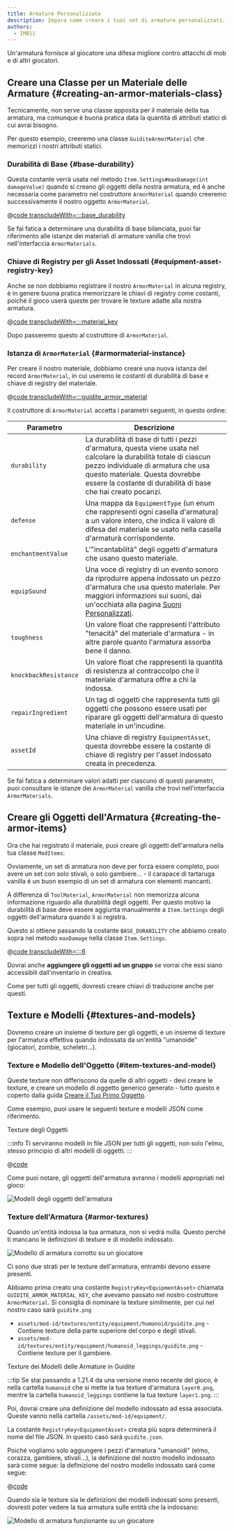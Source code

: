 ```yaml
---
title: Armature Personalizzate
description: Impara come creare i tuoi set di armature personalizzati.
authors:
  - IMB11
---
```


Un'armatura fornisce al giocatore una difesa migliore contro attacchi di mob e di altri giocatori.

## Creare una Classe per un Materiale delle Armature {#creating-an-armor-materials-class}

Tecnicamente, non serve una classe apposita per il materiale della tua armatura, ma comunque è buona pratica data la quantità di attributi statici di cui avrai bisogno.

Per questo esempio, creeremo una classe `GuiditeArmorMaterial` che memorizzi i nostri attributi statici.

### Durabilità di Base {#base-durability}

Questa costante verrà usata nel metodo `Item.Settings#maxDamage(int damageValue)` quando si creano gli oggetti della nostra armatura, ed è anche necessaria come parametro nel costruttore `ArmorMaterial` quando creeremo successivamente il nostro oggetto `ArmorMaterial`.

@[code transcludeWith=:::base_durability](@/reference/latest/src/main/java/com/example/docs/item/armor/GuiditeArmorMaterial.java)

Se fai fatica a determinare una durabilità di base bilanciata, puoi far riferimento alle istanze dei materiali di armature vanilla che trovi nell'interfaccia `ArmorMaterials`.

### Chiave di Registry per gli Asset Indossati {#equipment-asset-registry-key}

Anche se non dobbiamo registrare il nostro `ArmorMaterial` in alcuna registry, è in genere buona pratica memorizzare le chiavi di registry come costanti, poiché il gioco userà queste per trovare le texture adatte alla nostra armatura.

@[code transcludeWith=:::material_key](@/reference/latest/src/main/java/com/example/docs/item/armor/GuiditeArmorMaterial.java)

Dopo passeremo questo al costruttore di `ArmorMaterial`.

### Istanza di `ArmorMaterial` {#armormaterial-instance}

Per creare il nostro materiale, dobbiamo creare una nuova istanza del record `ArmorMaterial`, in cui useremo le costanti di durabilità di base e chiave di registry del materiale.

@[code transcludeWith=:::guidite_armor_material](@/reference/latest/src/main/java/com/example/docs/item/armor/GuiditeArmorMaterial.java)

Il costruttore di `ArmorMaterial` accetta i parametri seguenti, in questo ordine:

| Parametro             | Descrizione                                                                                                                                                                                                                                                                                  |
| --------------------- | -------------------------------------------------------------------------------------------------------------------------------------------------------------------------------------------------------------------------------------------------------------------------------------------- |
| `durability`          | La durabilità di base di tutti i pezzi d'armatura, questa viene usata nel calcolare la durabilità totale di ciascun pezzo individuale di armatura che usa questo materiale. Questa dovrebbe essere la costante di durabilità di base che hai creato pocanzi. |
| `defense`             | Una mappa da `EquipmentType` (un enum che rappresenti ogni casella d'armatura) a un valore intero, che indica il valore di difesa del materiale se usato nella casella d'armaturà corrispondente.                                                         |
| `enchantmentValue`    | L'"incantabilità" degli oggetti d'armatura che usano questo materiale.                                                                                                                                                                                                       |
| `equipSound`          | Una voce di registry di un evento sonoro da riprodurre appena indossato un pezzo d'armatura che usa questo materiale. Per maggiori informazioni sui suoni, dai un'occhiata alla pagina [Suoni Personalizzati](../sounds/custom).                             |
| `toughness`           | Un valore float che rappresenti l'attributo "tenacità" del materiale d'armatura - in altre parole quanto l'armatura assorba bene il danno.                                                                                                                                   |
| `knockbackResistance` | Un valore float che rappresenti la quantità di resistenza al contraccolpo che il materiale d'armatura offre a chi la indossa.                                                                                                                                                |
| `repairIngredient`    | Un tag di oggetti che rappresenta tutti gli oggetti che possono essere usati per riparare gli oggetti dell'armatura di questo materiale in un'incudine.                                                                                                                      |
| `assetId`             | Una chiave di registry `EquipmentAsset`, questa dovrebbe essere la costante di chiave di registry per l'asset indossato creata in precedenza.                                                                                                                                |

Se fai fatica a determinare valori adatti per ciascuno di questi parametri, puoi consultare le istanze dei `ArmorMaterial` vanilla che trovi nell'interfaccia `ArmorMaterials`.

## Creare gli Oggetti dell'Armatura {#creating-the-armor-items}

Ora che hai registrato il materiale, puoi creare gli oggetti dell'armatura nella tua classe `ModItems`:

Ovviamente, un set di armatura non deve per forza essere completo, puoi avere un set con solo stivali, o solo gambiere... - il carapace di tartaruga vanilla è un buon esempio di un set di armatura con elementi mancanti.

A differenza di `ToolMaterial`, `ArmorMaterial` non memorizza alcuna informazione riguardo alla durabilità degli oggetti. Per questo motivo la durabilità di base deve essere aggiunta manualmente a `Item.Settings` degli oggetti dell'armatura quando li si registra.

Questo si ottiene passando la costante `BASE_DURABILITY` che abbiamo creato sopra nel metodo `maxDamage` nella classe `Item.Settings`.

@[code transcludeWith=:::6](@/reference/latest/src/main/java/com/example/docs/item/ModItems.java)

Dovrai anche **aggiungere gli oggetti ad un gruppo** se vorrai che essi siano accessibili dall'inventario in creativa.

Come per tutti gli oggetti, dovresti creare chiavi di traduzione anche per questi.

## Texture e Modelli {#textures-and-models}

Dovremo creare un insieme di texture per gli oggetti, e un insieme di texture per l'armatura effettiva quando indossata da un'entità "umanoide" (giocatori, zombie, scheletri...).

### Texture e Modello dell'Oggetto {#item-textures-and-model}

Queste texture non differiscono da quelle di altri oggetti - devi creare le texture, e creare un modello di oggetto generico generato - tutto questo è coperto dalla guida [Creare il Tuo Primo Oggetto](./first-item#adding-a-texture-and-model).

Come esempio, puoi usare le seguenti texture e modelli JSON come riferimento.

<DownloadEntry visualURL="/assets/develop/items/armor_0.png" downloadURL="/assets/develop/items/example_armor_item_textures.zip">Texture degli Oggetti</DownloadEntry>

:::info
Ti serviranno modelli in file JSON per tutti gli oggetti, non solo l'elmo, stesso principio di altri modelli di oggetti.
:::

@[code](@/reference/latest/src/main/generated/assets/fabric-docs-reference/models/item/guidite_helmet.json)

Come puoi notare, gli oggetti dell'armatura avranno i modelli appropriati nel gioco:

![Modelli degli oggetti dell'armatura](/assets/develop/items/armor_1.png)

### Texture dell'Armatura {#armor-textures}

Quando un'entità indossa la tua armatura, non si vedrà nulla. Questo perché ti mancano le definizioni di texture e di modello indossato.

![Modello di armatura corrotto su un giocatore](/assets/develop/items/armor_2.png)

Ci sono due strati per le texture dell'armatura, entrambi devono essere presenti.

Abbiamo prima creato una costante `RegistryKey<EquipmentAsset>` chiamata `GUIDITE_ARMOR_MATERIAL_KEY`, che avevamo passato nel nostro costruttore `ArmorMaterial`. Si consiglia di nominare la texture similmente, per cui nel nostro caso sarà `guidite.png`

- `assets/mod-id/textures/entity/equipment/humanoid/guidite.png` - Contiene texture della parte superiore del corpo e degli stivali.
- `assets/mod-id/textures/entity/equipment/humanoid_leggings/guidite.png` - Contiene texture per il gambiere.

<DownloadEntry downloadURL="/assets/develop/items/example_armor_layer_textures.zip">Texture dei Modelli delle Armature in Guidite</DownloadEntry>

:::tip
Se stai passando a 1.21.4 da una versione meno recente del gioco, è nella cartella `humanoid` che si mette la tua texture d'armatura `layer0.png`, mentre la cartella `humanoid_leggings` contiene la tua texture `layer1.png`.
:::

Poi, dovrai creare una definizione del modello indossato ad essa associata. Queste vanno nella cartella `/assets/mod-id/equipment/`.

La costante `RegistryKey<EquipmentAsset>` creata più sopra determinerà il nome del file JSON. In questo caso sarà `guidite.json`.

Poiché vogliamo solo aggiungere i pezzi d'armatura "umanoidi" (elmo, corazza, gambiere, stivali...), la definizione del nostro modello indossato sarà come segue: la definizione del nostro modello indossato sarà come segue:

@[code](@/reference/latest/src/main/resources/assets/fabric-docs-reference/equipment/guidite.json)

Quando sia le texture sia le definizioni dei modelli indossati sono presenti, dovresti poter vedere la tua armatura sulle entità che la indossano:

![Modello di armatura funzionante su un giocatore](/assets/develop/items/armor_3.png)

<!-- TODO: A guide on creating equipment for dyeable armor could prove useful. -->
